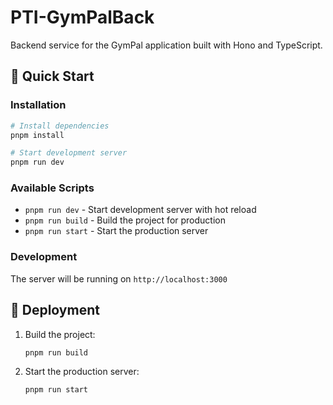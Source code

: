 # PTI-GymPalBack

Backend service for the GymPal application built with Hono and TypeScript.

## 🚀 Quick Start

### Installation

```bash
# Install dependencies
pnpm install

# Start development server
pnpm run dev
```

### Available Scripts

- `pnpm run dev` - Start development server with hot reload
- `pnpm run build` - Build the project for production
- `pnpm run start` - Start the production server

### Development

The server will be running on `http://localhost:3000`

## 🚀 Deployment

1. Build the project:
   ```bash
   pnpm run build
   ```

2. Start the production server:
   ```bash
   pnpm run start
   ```
